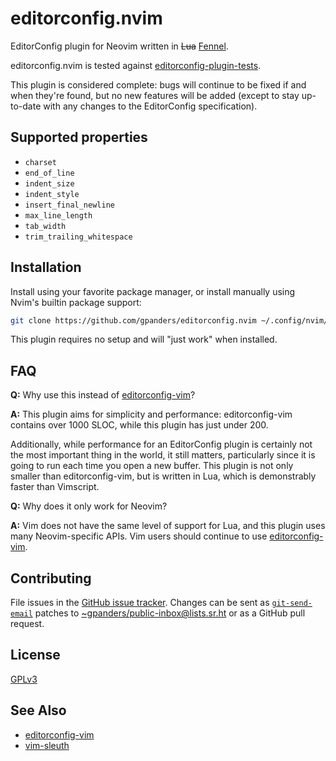# editorconfig.nvim

EditorConfig plugin for Neovim written in ~~Lua~~ [Fennel][fennel].

editorconfig.nvim is tested against [editorconfig-plugin-tests][].

This plugin is considered complete: bugs will continue to be fixed if and when
they're found, but no new features will be added (except to stay up-to-date with
any changes to the EditorConfig specification).

[fennel]: https://fennel-lang.org
[editorconfig-plugin-tests]: https://github.com/editorconfig/editorconfig-plugin-tests

## Supported properties

* `charset`
* `end_of_line`
* `indent_size`
* `indent_style`
* `insert_final_newline`
* `max_line_length`
* `tab_width`
* `trim_trailing_whitespace`

## Installation

Install using your favorite package manager, or install manually using Nvim's
builtin package support:

```bash
git clone https://github.com/gpanders/editorconfig.nvim ~/.config/nvim/pack/gpanders/start/editorconfig.nvim
```

This plugin requires no setup and will "just work" when installed.

## FAQ

**Q:** Why use this instead of [editorconfig-vim][]?

**A:** This plugin aims for simplicity and performance: editorconfig-vim contains
over 1000 SLOC, while this plugin has just under 200.

Additionally, while performance for an EditorConfig plugin is certainly not the
most important thing in the world, it still matters, particularly since it is
going to run each time you open a new buffer. This plugin is not only smaller
than editorconfig-vim, but is written in Lua, which is demonstrably faster than
Vimscript.

**Q:** Why does it only work for Neovim?

**A:** Vim does not have the same level of support for Lua, and this plugin uses
many Neovim-specific APIs. Vim users should continue to use
[editorconfig-vim][].

[editorconfig-vim]: https://github.com/editorconfig/editorconfig-vim

## Contributing

File issues in the [GitHub issue tracker][issues]. Changes can be sent as
[`git-send-email`][git-send-email] patches to
[~gpanders/public-inbox@lists.sr.ht][public-inbox] or as a GitHub pull request.

[issues]: https://github.com/gpanders/editorconfig.nvim/issues
[git-send-email]: https://git-send-email.io
[public-inbox]: mailto:~gpanders/public-inbox@lists.sr.ht

## License

[GPLv3][]

[GPLv3]: https://www.gnu.org/licenses/gpl-3.0.html

## See Also

* [editorconfig-vim][]
* [vim-sleuth][]

[vim-sleuth]: https://github.com/tpope/vim-sleuth
